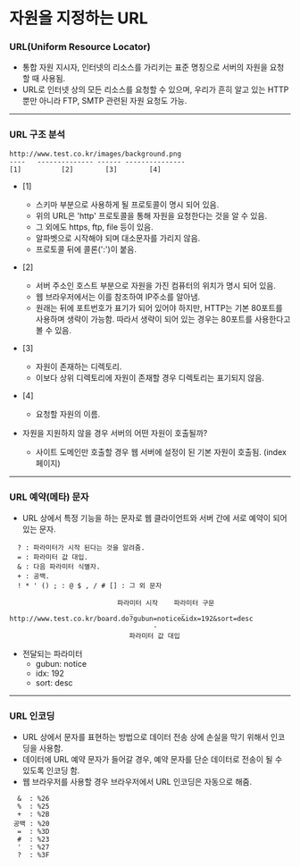 # 자원을 지정하는 URL

### URL(Uniform Resource Locator)
- 통합 자원 지시자, 인터넷의 리소스를 가리키는 표준 명칭으로 서버의 자원을 요청할 때 사용됨.
- URL로 인터넷 상의 모든 리소스를 요청할 수 있으며, 우리가 흔히 알고 있는 HTTP 뿐만 아니라 FTP, SMTP 관련된 자원 요청도 가능.

---

### URL 구조 분석

```
http://www.test.co.kr/images/background.png
----   -------------- ------ ---------------
[1]          [2]        [3]        [4]
```

- [1]
    - 스키마 부분으로 사용하게 될 프로토콜이 명시 되어 있음.
    - 위의 URL은 'http' 프로토콜을 통해 자원을 요청한다는 것을 알 수 있음.
    - 그 외에도 https, ftp, file 등이 있음.
    - 알파벳으로 시작해야 되며 대소문자를 가리지 않음.
    - 프로토콜 뒤에 콜론(':')이 붙음.
- [2]
    - 서버 주소인 호스트 부분으로 자원을 가진 컴퓨터의 위치가 명시 되어 있음.
    - 웹 브라우저에서는 이를 참조하여 IP주소를 알아냄.
    - 원래는 뒤에 포트번호가 표기가 되어 있어야 하지만, HTTP는 기본 80포트를 사용하며 생략이 가능함. 따라서 생략이 되어 있는 경우는 80포트를 사용한다고 볼 수 있음.
- [3]
    - 자원이 존재하는 디렉토리.
    - 이보다 상위 디렉토리에 자원이 존재할 경우 디렉토리는 표기되지 않음.
- [4]
    - 요청할 자원의 이름.


- 자원을 지원하지 않을 경우 서버의 어떤 자원이 호출될까?
    - 사이트 도메인만 호출할 경우 웹 서버에 설정이 된 기본 자원이 호출됨. (index 페이지)
   
---
    
### URL 예약(메타) 문자
- URL 상에서 특정 기능을 하는 문자로 웹 클라이언트와 서버 간에 서로 예약이 되어 있는 문자. 

```
  ? : 파라미터가 시작 된다는 것을 알려줌.
  = : 파라미터 값 대입.
  & : 다음 파라미터 식별자.
  + : 공백.
  ! * ' () ; : @ $ , / # [] : 그 외 문자

                           파라미터 시작    파라미터 구문
                              _            _
http://www.test.co.kr/board.do?gubun=notice&idx=192&sort=desc
                                    -        
                              파라미터 값 대입
```
- 전달되는 파라미터
    - gubun: notice
    - idx: 192
    - sort: desc
    
---

### URL 인코딩
- URL 상에서 문자를 표현하는 방법으로 데이터 전송 상에 손실을 막기 위해서 인코딩을 사용함.
- 데이터에 URL 예약 문자가 들어갈 경우, 예약 문자를 단순 데이터로 전송이 될 수 있도록 인코딩 함.
- 웹 브라우저를 사용할 경우 브라우저에서 URL 인코딩은 자동으로 해줌.
```
  &  : %26
  %  : %25
  +  : %2B
 공백 : %20
  =  : %3D
  #  : %23
  '  : %27
  ?  : %3F
```
